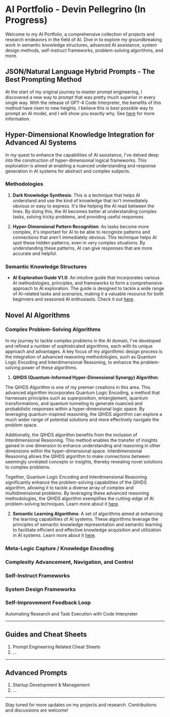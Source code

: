 # AI Portfolio - Devin Pellegrino (In Progress)

Welcome to my AI Portfolio, a comprehensive collection of projects and research endeavors in the field of AI. Dive in to explore my groundbreaking work in semantic knowledge structures, advanced AI assistance, system design methods, self-instruct frameworks, problem-solving algorithms, and more.

## JSON/Natural Language Hybrid Prompts ‐ The Best Prompting Method
At the start of my original journey to master prompt engineering, I discovered a new way to prompt that was pretty much superior in every single way. With the release of GPT-4 Code Interpreter, the benefits of this method have risen to new heights. I believe this is best possible way to prompt an AI model, and I will show you exactly why. See [here](https://github.com/nerority/Portfolio/wiki/1.-JSON-Natural-Language-Hybrid-Prompts-%E2%80%90-The-Best-Prompting-Method) for more information. 

## Hyper-Dimensional Knowledge Integration for Advanced AI Systems
In my quest to enhance the capabilities of AI assistance, I've delved deep into the construction of hyper-dimensional logical frameworks. This exploration is aimed at enabling a nuanced understanding and response generation in AI systems for abstract and complex subjects.

### Methodologies

1. **Dark Knowledge Synthesis**: This is a technique that helps AI understand and use the kind of knowledge that isn't immediately obvious or easy to express. It's like helping the AI read between the lines. By doing this, the AI becomes better at understanding complex tasks, solving tricky problems, and providing useful responses.

2. **Hyper-Dimensional Pattern Recognition**: As tasks become more complex, it's important for AI to be able to recognize patterns and connections that aren't immediately obvious. This technique helps AI spot these hidden patterns, even in very complex situations. By understanding these patterns, AI can give responses that are more accurate and helpful.

### Semantic Knowledge Structures

- **AI Exploration Guide V1.0**: An intuitive guide that incorporates various AI methodologies, principles, and frameworks to form a comprehensive approach to AI exploration. The guide is designed to tackle a wide range of AI-related tasks and scenarios, making it a valuable resource for both beginners and seasoned AI enthusiasts. Check it out [here](insert-link-here).

## Novel AI Algorithms

### Complex Problem-Solving Algorithms

In my journey to tackle complex problems in the AI domain, I've developed and refined a number of sophisticated algorithms, each with its unique approach and advantages. A key focus of my algorithmic design process is the integration of advanced reasoning methodologies, such as Quantum Logic Encoding and Interdimensional Reasoning, to enhance the problem-solving power of these algorithms.

1. **QIHDS (Quantum-Informed Hyper-Dimensional Synergy) Algorithm**: 

The QIHDS Algorithm is one of my premier creations in this area. This advanced algorithm incorporates Quantum Logic Encoding, a method that harnesses principles such as superposition, entanglement, quantum transformations, and quantum tunneling to generate nuanced and probabilistic responses within a hyper-dimensional logic space. By leveraging quantum-inspired reasoning, the QIHDS algorithm can explore a much wider range of potential solutions and more effectively navigate the problem space.

Additionally, the QIHDS algorithm benefits from the inclusion of Interdimensional Reasoning. This method enables the transfer of insights gained in one dimension to enhance understanding and reasoning in other dimensions within the hyper-dimensional space. Interdimensional Reasoning allows the QIHDS algorithm to make connections between seemingly unrelated concepts or insights, thereby revealing novel solutions to complex problems.

Together, Quantum Logic Encoding and Interdimensional Reasoning significantly enhance the problem-solving capabilities of the QIHDS algorithm, allowing it to tackle a diverse array of complex and multidimensional problems. By leveraging these advanced reasoning methodologies, the QIHDS algorithm exemplifies the cutting-edge of AI problem-solving techniques. Learn more about it [here](insert-link-here).


2. **Semantic Learning Algorithms**: A set of algorithms aimed at enhancing the learning capabilities of AI systems. These algorithms leverage the principles of semantic knowledge representation and semantic learning to facilitate efficient and effective knowledge acquisition and utilization in AI systems. Learn more about it [here](insert-link-here).



### Meta-Logic Capture / Knowledge Encoding

### Complexity Advancement, Navigation, and Control

### Self-Instruct Frameworks

### System Design Frameworks

### Self-Improvement Feedback Loop
Automating Research and Task Execution with Code Interpreter

---
## Guides and Cheat Sheets

1. Prompt Engineering Related Cheat Sheets
2. ...

---
## Advanced Prompts

1. Startup Development & Management
2. ...

---

Stay tuned for more updates on my projects and research. Contributions and discussions are welcome!
